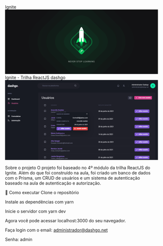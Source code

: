 Ignite
![Alt text](image-1.png)
Ignite - Trilha ReactJS
dashgo
![Alt text](image.png)

Sobre o projeto
O projeto foi baseado no 4º módulo da trilha ReactJS do Ignite. Além do que foi construído na aula, foi criado um banco de dados com o Prisma, um CRUD de usuários e um sistema de autenticação baseado na aula de autenticação e autorização.

🚀 Como executar
Clone o repositório

Instale as dependências com yarn

Inicie o servidor com yarn dev

Agora você pode acessar localhost:3000 do seu navegador.

Faça login com o email: administrador@dashgo.net

Senha: admin
